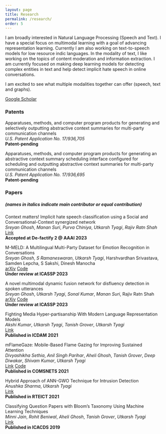 ```yaml
---
layout: page
title: Research
permalink: /research/
order: 5
---
```

I am broadly interested in Natural Language Processing (Speech and Text). I have a special focus on multimodal learning with a goal of advancing representation learning. Currently I am also working on text-to-speech models for low resource indic languages. In the modality of text, I like working on the topics of content moderation and information extraction. I am currently focused on making deep learning models for detecting complex entities in text and help detect implicit hate speech in online conversations.

I am excited to see what multiple modalities together can offer (speech, text and graphs).

<!-- P.S. : Though I acknowledge that achieving state-of-the-art (SOTA) results is not and should not be the final goal of research, I am proud that some of my works achieve SOTA on some well known Speech and Language Processing task (until November 2022). Here are the links for [ASR (Librispeech 360hr train split)](http://arxiv.org/abs/2211.01246), [Keyword Spotting (Speech Commands 1)](http://arxiv.org/abs/2211.01515), [Speech Emotion Recognition (IEMOCAP)](http://arxiv.org/abs/2203.16794), [Disfleuncy Detection (SwitchBoard)](http://arxiv.org/abs/2203.16028) and [Low-resource General Purpose Audio Representation Learning](http://arxiv.org/abs/2211.01515). -->

[Google Scholar](https://scholar.google.com/citations?hl=en&user=RLjKaTwAAAAJ&view_op=list_works&authuser=1&sortby=pubdate)

### **Patents**

Apparatuses, methods, and computer program products for generating and selectively outputting abstractive context summaries for multi-party communication channels  
*U.S. Patent Application No. 17/936,705*  
**Patent-pending**  

Apparatuses, methods, and computer program products for generating an abstractive context summary scheduling interface configured for scheduling and outputting abstractive context summaries for multi-party communication channels  
*U.S. Patent Application No. 17/936,695*  
**Patent-pending**  

### **Papers**
##### **(names in italics indicate main contributor or equal contribution)**

Context matters! Implicit hate speech classification using a Social and Conversational-Context synergized network  
*Sreyan Ghosh*, *Manan Suri*, *Purva Chiniya*, *Utkarsh Tyagi*, *Rajiv Ratn Shah*  
[Link](https://drive.google.com/file/d/1L0-sD6X0ZiPfqE-_SV4sNQ63J17PKrHC/view)  
**Accepted at De-factify 2 @ AAAI 2023**  

M-MELD: A Multilingual Multi-Party Dataset for Emotion Recognition in Conversations  
*Sreyan Ghosh*, *S Ramaneswaran*, *Utkarsh Tyagi*, Harshvardhan Srivastava, Samden Lepcha, S Sakshi, Dinesh Manocha  
[arXiv](http://arxiv.org/abs/2203.16799) [Code](https://github.com/Sreyan88/M-MELD)  
**Under review at ICASSP 2023**  

A novel multimodal dynamic fusion network for disfluency detection in spoken utterances  
*Sreyan Ghosh*, *Utkarsh Tyagi*, *Sonal Kumar*, *Manan Suri*, Rajiv Ratn Shah  
[arXiv](https://arxiv.org/abs/2211.14700) [Code](https://github.com/Sreyan88/M-MELD)  
**Under review at ICASSP 2023**  

Fighting Media Hyper-partisanship With Modern Language Representation Models  
*Akshi Kumar*, *Utkarsh Tyagi*, *Tanish Grover*, *Utkarsh Tyagi*  
[Link](https://doi.org/10.1007/978-981-13-9942-8_38)  
**Published in ICDAM 2021**  

mFlameGaze: Mobile-Based Flame Gazing for Improving Sustained Attention  
*Divyashikha Sethia*, *Anil Singh Parihar*, *Aheli Ghosh*, *Tanish Grover*, *Deep Diwakar*, *Shivam Kumar*, *Utkarsh Tyagi*  
[Link](https://ieeexplore.ieee.org/document/9352815) [Code](https://github.com/Tanish0019/GazeTracking)  
**Published in COMSNETS 2021**  

Hybrid Approach of ANN-GWO Technique for Intrusion Detection  
*Anushka Sharma*, *Utkarsh Tyagi*  
[Link](https://ieeexplore.ieee.org/abstract/document/9573800)  
**Published in RTEICT 2021**  

Classifying Question Papers with Bloom’s Taxonomy Using Machine Learning Techniques  
*Minni Jain*, *Rohit Beniwal*, *Aheli Ghosh*, *Tanish Grover*, *Utkarsh Tyagi*  
[Link](https://doi.org/10.1007/978-981-13-9942-8_38)  
**Published in ICACDS 2019**  